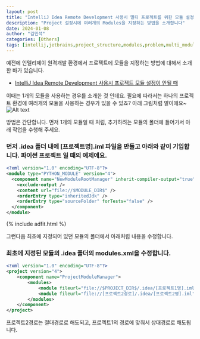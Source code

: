 ```yaml
---
layout: post
title: "IntelliJ Idea Remote Development 사용시 멀티 프로젝트를 위한 모듈 설정"
description: "Project 설정시에 여러개의 Modules을 지정하는 방법을 소개합니다"
date: 2024-01-08
author: "김민석"
categories: [Others]
tags: [intellij,jetbrains,project_structure,modules,problem,multi_module,multi_project]
---
```

예전에 인텔리제이 원격개발 환경에서 프로젝트에 모듈을 지정하는 방법에 대해서 소개한 바가 있습니다.
- [IntelliJ Idea Remote Development 사용시 프로젝트 모듈 설정이 안될 때](https://reddol18.pe.kr/IntelliJ-Remote-Modules-Problem)

이때는 1개의 모듈을 사용하는 경우를 소개한 것 인데요. 필요에 따라서는 하나의 프로젝트 환경에 여러개의 모듈을 사용하는 경우가 있을 수 있죠?
아래 그림처럼 말이에요~
![Alt text](https://github.com/reddol18/dev5min/images/20240108/image.png)

방법은 간단합니다. 먼저 1개의 모듈일 때 처럼, 추가하려는 모듈의 폴더에 들어가서 아래 작업을 수행해 주세요.

### 먼저 .idea 폴더 내에 [프로젝트명].iml 파일을 만들고 아래와 같이 기입합니다. 파이썬 프로젝트 일 때의 예제에요.

```xml
<?xml version="1.0" encoding="UTF-8"?>
<module type="PYTHON_MODULE" version="4">
  <component name="NewModuleRootManager" inherit-compiler-output="true">
    <exclude-output />
    <content url="file://$MODULE_DIR$" />
    <orderEntry type="inheritedJdk" />
    <orderEntry type="sourceFolder" forTests="false" />
  </component>
</module>
```

{% include adfit.html %}

그런다음 최초에 지정되어 있던 모듈의 폴더에서 아래처럼 내용을 수정합니다.

### 최초에 지정된 모듈의 .idea 폴더의 modules.xml을 수정합니다.

```xml
<?xml version="1.0" encoding="UTF-8"?>
<project version="4">
    <component name="ProjectModuleManager">
        <modules>
            <module fileurl="file://$PROJECT_DIR$/.idea/[프로젝트1명].iml" filepath="$PROJECT_DIR$/.idea/[프로젝트1명].iml" />
            <module fileurl="file://[프로젝트2경로]/.idea/[프로젝트2명].iml" filepath="[프로젝트2경로]/.idea/[프로젝트2명].iml" />
        </modules>
    </component>
</project>
```

프로젝트2경로는 절대경로로 해도되고, 프로젝트1의 경로에 맞춰서 상대경로로 해도됩니다.        
